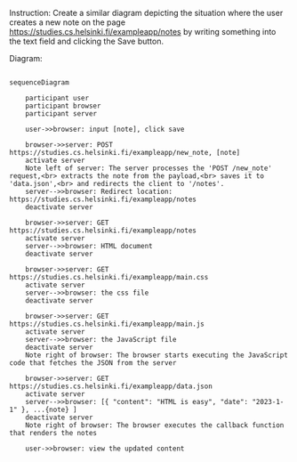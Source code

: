 Instruction: Create a similar diagram depicting the situation where the user creates a new note on the page https://studies.cs.helsinki.fi/exampleapp/notes by writing something into the text field and clicking the Save button.


Diagram:

```mermaid

sequenceDiagram

	participant user
	participant browser
	participant server

	user->>browser: input [note], click save
	
	browser->>server: POST https://studies.cs.helsinki.fi/exampleapp/new_note, [note]
	activate server
	Note left of server: The server processes the 'POST /new_note' request,<br> extracts the note from the payload,<br> saves it to 'data.json',<br> and redirects the client to '/notes'.
	server-->>browser: Redirect location: https://studies.cs.helsinki.fi/exampleapp/notes
	deactivate server
	
	browser->>server: GET https://studies.cs.helsinki.fi/exampleapp/notes
	activate server
	server-->>browser: HTML document
	deactivate server
	
	browser->>server: GET https://studies.cs.helsinki.fi/exampleapp/main.css
	activate server
	server-->>browser: the css file
	deactivate server
	
	browser->>server: GET https://studies.cs.helsinki.fi/exampleapp/main.js
    activate server
    server-->>browser: the JavaScript file
    deactivate server
	Note right of browser: The browser starts executing the JavaScript code that fetches the JSON from the server
	
	browser->>server: GET https://studies.cs.helsinki.fi/exampleapp/data.json
    activate server
    server-->>browser: [{ "content": "HTML is easy", "date": "2023-1-1" }, ...{note} ]
    deactivate server
    Note right of browser: The browser executes the callback function that renders the notes

	user->>browser: view the updated content
	
```